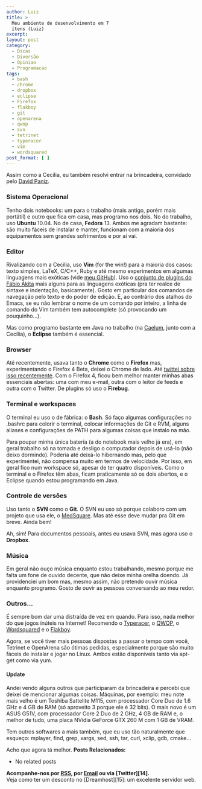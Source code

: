 ```yaml
---
author: Luiz
title: >
  Meu ambiente de desenvolvimento em 7
  ítens (Luiz)
excerpt:
layout: post
category:
  - Dicas
  - Diversão
  - Opiniao
  - Programacao
tags:
  - bash
  - chrome
  - dropbox
  - eclipse
  - Firefox
  - flakboy
  - git
  - openarena
  - qwop
  - svn
  - tetrinet
  - typeracer
  - vim
  - wordsquared
post_format: [ ]
---
```

Assim como a Cecilia, eu também resolvi entrar na brincadeira, convidado pelo [David Paniz][1].

### Sistema Operacional

Tenho dois notebooks: um para o trabalho (mais antigo, porém mais portátil) e outro que fica em casa, mas programo nos dois. No do trabalho, uso **Ubuntu** 10.04. No de casa, **Fedora** 13. Ambos me agradam bastante: são muito fáceis de instalar e manter, funcionam com a maioria dos equipamentos sem grandes sofrimentos e por aí vai.

### Editor

Rivalizando com a Cecilia, uso **Vim** (for the win!) para a maioria dos casos: texto simples, LaTeX, C/C++, Ruby e até mesmo experimentos em algumas linguagens mais exóticas (vide [meu GitHub][2]). Uso o [conjunto de plugins do Fábio Akita][3] mais alguns para as linguagens exóticas (pra ter realce de sintaxe e indentação, basicamente). Gosto em particular dos comandos de navegação pelo texto e do poder de edição. E, ao contrário dos atalhos do Emacs, se eu não lembrar o nome de um comando por inteiro, a linha de comando do Vim também tem autocomplete (só provocando um pouquinho…).

Mas como programo bastante em Java no trabalho (na [Caelum][4], junto com a Cecilia), o **Eclipse** também é essencial.

### Browser

Até recentemente, usava tanto o **Chrome** como o **Firefox** mas, experimentando o Firefox 4 Beta, deixei o Chrome de lado. Até [twittei sobre isso recentemente][5]. Com o Firefox 4, ficou bem melhor manter minhas abas essenciais abertas: uma com meu e-mail, outra com o leitor de feeds e outra com o Twitter. De plugins só uso o **Firebug**.

### Terminal e workspaces

O terminal eu uso o de fábrica: o **Bash**. Só faço algumas configurações no .bashrc para colorir o terminal, colocar informações de Git e RVM, alguns aliases e configurações de PATH para algumas coisas que instalo na mão.

Para poupar minha única bateria (a do notebook mais velho já era), em geral trabalho só na tomada e desligo o computador depois de usá-lo (não deixo dormindo). Poderia até deixá-lo hibernando mas, pelo que experimentei, não compensa muito em termos de velocidade. Por isso, em geral fico num workspace só, apesar de ter quatro disponíveis. Como o terminal e o Firefox têm abas, ficam praticamente só os dois abertos, e o Eclipse quando estou programando em Java.

### Controle de versões

Uso tanto o **SVN** como o **Git**. O SVN eu uso só porque colaboro com um projeto que usa ele, o [MedSquare][6]. Mas até esse deve mudar pra Git em breve. Ainda bem!

Ah, sim! Para documentos pessoais, antes eu usava SVN, mas agora uso o **Dropbox**.

### Música

Em geral não ouço música enquanto estou trabalhando, mesmo porque me falta um fone de ouvido decente, que não deixe minha orelha doendo. Já providenciei um bom mas, mesmo assim, não pretendo ouvir música enquanto programo. Gosto de ouvir as pessoas conversando ao meu redor.

### Outros…

É sempre bom dar uma distraída de vez em quando. Para isso, nada melhor do que jogos inúteis na Internet! Recomendo o [Typeracer][7], o [QWOP][8], o [Wordsquared][9] e o [Flakboy][10].

Agora, se você tiver mais pessoas dispostas a passar o tempo com você, Tetrinet e OpenArena são ótimas pedidas, especialmente porque são muito fáceis de instalar e jogar no Linux. Ambos estão disponíveis tanto via apt-get como via yum.

#### Update

Andei vendo alguns outros que participaram da brincadeira e percebi que deixei de mencionar algumas coisas. Máquinas, por exemplo: meu note mais velho é um Toshiba Sattelite M115, com processador Core Duo de 1.6 GHz e 4 GB de RAM (só aproveito 3 porque ele é 32 bits). O mais novo é um ASUS G51V, com processador Core 2 Duo de 2 GHz, 4 GB de RAM e, o melhor de tudo, uma placa NVidia GeForce GTX 260 M com 1 GB de VRAM.

Tem outros softwares a mais também, que eu uso tão naturalmente que esqueço: mplayer, find, grep, xargs, sed, ssh, tar, curl, xclip, gdb, cmake…

Acho que agora tá melhor. 
**Posts Relacionados:** 
*   No related posts









**Acompanhe-nos por [ RSS][12], por [Email][13] ou via [Twitter][14].**  
Veja como ter um desconto no [Dreamhost][15]: um excelente servidor web.

 [1]: http://www.davidpaniz.com/blog/2010/12/29/meu-ambiente-de-desenvolvimento-em-7-itens/
 [2]: https://github.com/luiz
 [3]: https://github.com/akitaonrails/vimfiles
 [4]: http://www.caelum.com.br
 [5]: http://twitter.com/#!/srsaude/status/22726847162753024
 [6]: http://sf.net/projects/medsquare
 [7]: http://play.typeracer.com/
 [8]: http://www.foddy.net/Athletics.html
 [9]: http://wordsquared.com/
 [10]: http://www.clickjogos.com/jogo/flakboy.html
 [11]: https://twitter.com/share
 [12]: http://feeds.feedburner.com/VidaGeek
 [13]: http://feedburner.google.com/fb/a/mailverify?uri=VidaGeek&loc=pt_BR


